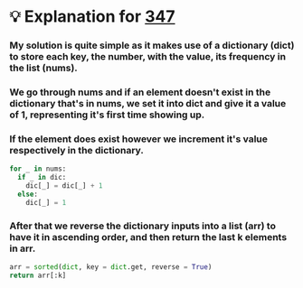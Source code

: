 # 💡 Explanation for [347](https://leetcode.com/problems/top-k-frequent-elements/description/)
### My solution is quite simple as it makes use of a dictionary (dict) to store each key, the number, with the value, its frequency in the list (nums).
### We go through nums and if an element doesn't exist in the dictionary that's in nums, we set it into dict and give it a value of 1, representing it's first time showing up.
### If the element does exist however we increment it's value respectively in the dictionary. 
```python
for _ in nums:
  if _ in dic:
    dic[_] = dic[_] + 1
  else:
    dic[_] = 1
```
### After that we reverse the dictionary inputs into a list (arr) to have it in ascending order, and then return the last k elements in arr.
```python
arr = sorted(dict, key = dict.get, reverse = True)
return arr[:k]
```
